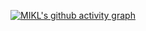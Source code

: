 [![MIKL's github activity graph](https://github-readme-activity-graph.vercel.app/graph?username=MIKL08&theme=github-compact)](https://github.com/ashutosh00710/github-readme-activity-graph)